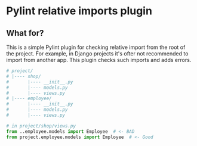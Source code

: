# Pylint relative imports plugin

## What for?

This is a simple Pylint plugin for checking relative import from the root of
the project. For example, in Django projects it's ofter not recommended to
import from another app. This plugin checks such imports and adds errors.

```python
# project/
# |---- shop/
#       |---- __init__.py
#       |---- models.py
#       |---- views.py
# |---- employee/
#       |---- __init__.py
#       |---- models.py
#       |---- views.py

# in project/shop/views.py
from ..employee.models import Employee  # <- BAD
from project.employee.models import Employee  # <- Good
```
